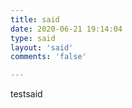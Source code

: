 ```yaml
---
title: said
date: 2020-06-21 19:14:04
type: said
layout: 'said'
comments: 'false'

---
```

testsaid
